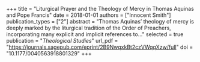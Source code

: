 +++
title = "Liturgical Prayer and the Theology of Mercy in Thomas Aquinas and Pope Francis"
date = 2018-01-01
authors = ["Innocent Smith"]
publication_types = ["2"]
abstract = "Thomas Aquinas’ theology of mercy is deeply marked by the liturgical tradition of the Order of Preachers, incorporating many explicit and implicit references to..."
selected = true
publication = "*Theological Studies*"
url_pdf = "https://journals.sagepub.com/eprint/2B9NwqxkBt2czVWqqXzw/full"
doi = "10.1177/0040563918801329"
+++

